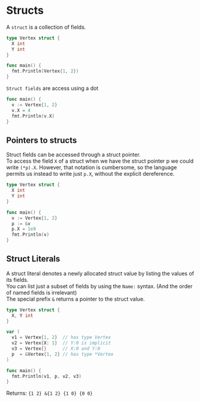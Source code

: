 # Structs

A `struct` is a collection of fields.

```go
type Vertex struct {
  X int
  Y int
}

func main() {
  fmt.Println(Vertex{1, 2})
}
```

`Struct fields` are access using a dot

```go
func main() {
  v := Vertex{1, 2}
  v.X = 4
  fmt.Println(v.X)
}
```

## Pointers to structs

Struct fields can be accessed through a struct pointer.  
To access the field `X` of a struct when we have the struct pointer p we could write `(*p).X`. However,
that notation is cumbersome, so the language permits us instead to write just `p.X`, without the explicit dereference.

```go
type Vertex struct {
  X int
  Y int
}

func main() {
  v := Vertex{1, 2}
  p := &v
  p.X = 1e9
  fmt.Println(v)
}
```

## Struct Literals

A struct literal denotes a newly allocated struct value by listing the values of its fields.  
You can list just a subset of fields by using the `Name:` syntax. (And the order of named fields is irrelevant)  
The special prefix `&` returns a pointer to the struct value.

```go
type Vertex struct {
  X, Y int
}

var (
  v1 = Vertex{1, 2}  // has type Vertex
  v2 = Vertex{X: 1}  // Y:0 is implicit
  v3 = Vertex{}      // X:0 and Y:0
  p  = &Vertex{1, 2} // has type *Vertex
)

func main() {
  fmt.Println(v1, p, v2, v3)
}
```

Returns: `{1 2} &{1 2} {1 0} {0 0}`

